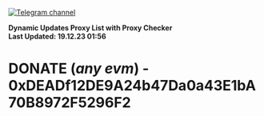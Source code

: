 [![Telegram channel](https://img.shields.io/endpoint?url=https://runkit.io/damiankrawczyk/telegram-badge/branches/master?url=https://t.me/n4z4v0d)](https://t.me/n4z4v0d) 

**Dynamic Updates Proxy List with Proxy Checker**  
**Last Updated: 19.12.23 01:56**

# DONATE (_any evm_) - 0xDEADf12DE9A24b47Da0a43E1bA70B8972F5296F2
